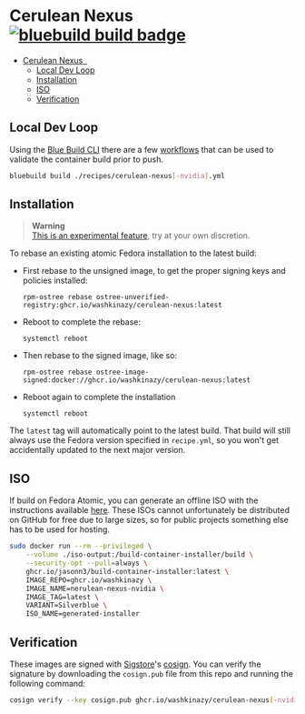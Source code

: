 # Cerulean Nexus &nbsp; [![bluebuild build badge](https://github.com/washkinazy/cerulean-nexus/actions/workflows/build.yml/badge.svg)](https://github.com/washkinazy/cerulean-nexus/actions/workflows/build.yml)

- [Cerulean Nexus   ](#cerulean-nexus--)
  - [Local Dev Loop](#local-dev-loop)
  - [Installation](#installation)
  - [ISO](#iso)
  - [Verification](#verification)

## Local Dev Loop

Using the [Blue Build CLI](https://github.com/blue-build/cli?tab=readme-ov-file) there are a few [workflows](https://blue-build.org/how-to/local/) that can be used to validate the container build prior to push. 

```bash
bluebuild build ./recipes/cerulean-nexus[-nvidia].yml
```

## Installation

> **Warning**  
> [This is an experimental feature](https://www.fedoraproject.org/wiki/Changes/OstreeNativeContainerStable), try at your own discretion.

To rebase an existing atomic Fedora installation to the latest build:

- First rebase to the unsigned image, to get the proper signing keys and policies installed:
  ```
  rpm-ostree rebase ostree-unverified-registry:ghcr.io/washkinazy/cerulean-nexus:latest
  ```
- Reboot to complete the rebase:
  ```
  systemctl reboot
  ```
- Then rebase to the signed image, like so:
  ```
  rpm-ostree rebase ostree-image-signed:docker://ghcr.io/washkinazy/cerulean-nexus:latest
  ```
- Reboot again to complete the installation
  ```
  systemctl reboot
  ```

The `latest` tag will automatically point to the latest build. That build will still always use the Fedora version specified in `recipe.yml`, so you won't get accidentally updated to the next major version.

## ISO

If build on Fedora Atomic, you can generate an offline ISO with the instructions available [here](https://blue-build.org/learn/universal-blue/#fresh-install-from-an-iso). These ISOs cannot unfortunately be distributed on GitHub for free due to large sizes, so for public projects something else has to be used for hosting.

```bash
sudo docker run --rm --privileged \
    --volume ./iso-output:/build-container-installer/build \
    --security-opt --pull=always \
    ghcr.io/jasonn3/build-container-installer:latest \
    IMAGE_REPO=ghcr.io/washkinazy \
    IMAGE_NAME=nerulean-nexus-nvidia \
    IMAGE_TAG=latest \
    VARIANT=Silverblue \
    ISO_NAME=generated-installer
```

## Verification

These images are signed with [Sigstore](https://www.sigstore.dev/)'s [cosign](https://github.com/sigstore/cosign). You can verify the signature by downloading the `cosign.pub` file from this repo and running the following command:

```bash
cosign verify --key cosign.pub ghcr.io/washkinazy/cerulean-nexus[-nvidia]
```
